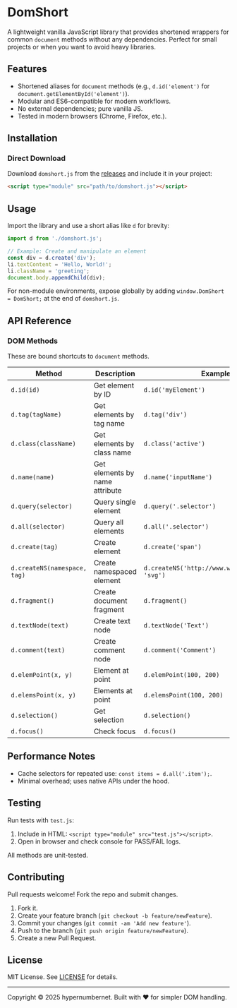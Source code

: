 # DomShort

A lightweight vanilla JavaScript library that provides shortened wrappers for common `document` methods without any dependencies. Perfect for small projects or when you want to avoid heavy libraries.

## Features
- Shortened aliases for `document` methods (e.g., `d.id('element')` for `document.getElementById('element')`).
- Modular and ES6-compatible for modern workflows.
- No external dependencies; pure vanilla JS.
- Tested in modern browsers (Chrome, Firefox, etc.).

## Installation

### Direct Download
Download `domshort.js` from the [releases](https://github.com/hypernumbernet/domshort/releases) and include it in your project:

```html
<script type="module" src="path/to/domshort.js"></script>
```

## Usage

Import the library and use a short alias like `d` for brevity:

```javascript
import d from './domshort.js';

// Example: Create and manipulate an element
const div = d.create('div');
li.textContent = 'Hello, World!';
li.className = 'greeting';
document.body.appendChild(div);
```

For non-module environments, expose globally by adding `window.DomShort = DomShort;` at the end of `domshort.js`.

## API Reference

### DOM Methods
These are bound shortcuts to `document` methods.

| Method | Description | Example |
|--------|-------------|---------|
| `d.id(id)` | Get element by ID | `d.id('myElement')` |
| `d.tag(tagName)` | Get elements by tag name | `d.tag('div')` |
| `d.class(className)` | Get elements by class name | `d.class('active')` |
| `d.name(name)` | Get elements by name attribute | `d.name('inputName')` |
| `d.query(selector)` | Query single element | `d.query('.selector')` |
| `d.all(selector)` | Query all elements | `d.all('.selector')` |
| `d.create(tag)` | Create element | `d.create('span')` |
| `d.createNS(namespace, tag)` | Create namespaced element | `d.createNS('http://www.w3.org/2000/svg', 'svg')` |
| `d.fragment()` | Create document fragment | `d.fragment()` |
| `d.textNode(text)` | Create text node | `d.textNode('Text')` |
| `d.comment(text)` | Create comment node | `d.comment('Comment')` |
| `d.elemPoint(x, y)` | Element at point | `d.elemPoint(100, 200)` |
| `d.elemsPoint(x, y)` | Elements at point | `d.elemsPoint(100, 200)` |
| `d.selection()` | Get selection | `d.selection()` |
| `d.focus()` | Check focus | `d.focus()` |

## Performance Notes
- Cache selectors for repeated use: `const items = d.all('.item');`.
- Minimal overhead; uses native APIs under the hood.

## Testing
Run tests with `test.js`:

1. Include in HTML: `<script type="module" src="test.js"></script>`.
2. Open in browser and check console for PASS/FAIL logs.

All methods are unit-tested.

## Contributing
Pull requests welcome! Fork the repo and submit changes.

1. Fork it.
2. Create your feature branch (`git checkout -b feature/newFeature`).
3. Commit your changes (`git commit -am 'Add new feature'`).
4. Push to the branch (`git push origin feature/newFeature`).
5. Create a new Pull Request.

## License
MIT License. See [LICENSE](LICENSE) for details.

---

Copyright © 2025 hypernumbernet. Built with ❤️ for simpler DOM handling.